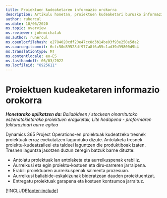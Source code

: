 ```yaml
---
title: Proiektuen kudeaketaren informazio orokorra
description: Artikulu honetan, proiektuen kudeaketari buruzko informazioa ematen da Dynamics 365 Project Operations.
author: ruhercul
ms.date: 10/06/2020
ms.topic: overview
ms.reviewer: johnmichalak
ms.author: ruhercul
ms.openlocfilehash: e2784020cdf20e47cc8d3b14be03f93e250e5da2
ms.sourcegitcommit: 6cfc50d89528df977a8f6a55c1ad39d99800d9b4
ms.translationtype: MT
ms.contentlocale: eu-ES
ms.lasthandoff: 06/03/2022
ms.locfileid: "8925611"
---
```

# <a name="project-management-overview"></a>Proiektuen kudeaketaren informazio orokorra

_**Honetarako aplikatzen da:** Baliabideen / stockean oinarritutako eszenatokietarako proiektuen eragiketak, Lite hedapena - proformaren fakturazioari aurre egitea_

Dynamics 365 Project Operations-en proiektuak kudeatzeko tresnek proiektuak erraz exekutatzen lagunduko dizute. Antolaketa tresnek proiektu-kudeatzaileei eta taldeei laguntzen die produktiboak izaten. Tresnen laguntza jasotzen duzun zeregin batzuk barne dituzte:

- Antolatu proiektuak lan antolaketa eta aurreikuspenak erabiliz.
- Aurreikusi eta egin proiektu-kostuen eta diru-sarreren jarraipena.
- Erabili proiektuaren aurreikuspenak salmenta prozesuan.
- Aurreikusi baliabide-eskakizunak bideratzean dauden proiektuentzat.
- Entregatu proiektuak garapena eta kostuen kontsumoa jarraituz.


[!INCLUDE[footer-include](../includes/footer-banner.md)]